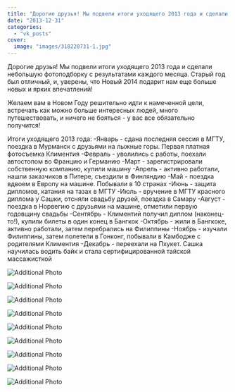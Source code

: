 ```yaml
---
title: "Дорогие друзья! Мы подвели итоги уходящего 2013 года и сделали небольшую фотоподборку с результатами..."
date: "2013-12-31"
categories: 
  - "vk_posts"
cover:
  image: "images/318220731-1.jpg"
---
```


Дорогие друзья! Мы подвели итоги уходящего 2013 года и сделали небольшую фотоподборку с результатами каждого месяца. Старый год был отличный, и, уверены, что Новый 2014 подарит нам еще больше новых и ярких впечатлений!

<!--more-->

Желаем вам в Новом Году решительно идти к намеченной цели, встречать как можно больше интересных людей, много путешествовать, и ничего не бояться - у вас все обязательно получится!

Итоги уходящего 2013 года: -Январь - сдана последняя сессия в МГТУ, поездка в Мурманск с друзьями на лыжные горы. Первая платная фотосъемка Климентия -Февраль - уволились с работы, поехали автостопом во Францию и Германию -Март - зарегистрировали собственную компанию, купили машину -Апрель - активно работали, нашли заказчиков в Питере, съездили в Финляндию -Май - поездка вдвоем в Европу на машине. Побывали в 10 странах -Июнь - защита дипломов, катания на тазах в МГТУ -Июль - вручение в МГТУ красного диплома у Сашки, отсняли свадьбу друзей, поездка в Самару -Август - поездка в Норвегию с друзьями на машине, отметили первую годовщину свадьбы -Сентябрь - Климентий получил диплом (наконец-то!), купили билеты в один конец в Бангкок -Октябрь - жили в Бангкоке, активно работали, затем перебрались на Филиппины -Ноябрь - изучали Филиппины, затем полетели в Гонконг, побывали в Камбодже с родителями Климентия -Декабрь - переехали на Пхукет. Сашка научилась водить байк и стала сертифицированной тайской массажисткой

![Additional Photo](https://vodpop.ru/wp-content/uploads/2023/07/318220732-1.jpg)

![Additional Photo](https://vodpop.ru/wp-content/uploads/2023/07/318220733-1.jpg)

![Additional Photo](https://vodpop.ru/wp-content/uploads/2023/07/318220734-1.jpg)

![Additional Photo](https://vodpop.ru/wp-content/uploads/2023/07/318220735-1.jpg)

![Additional Photo](https://vodpop.ru/wp-content/uploads/2023/07/318220736-1.jpg)

![Additional Photo](https://vodpop.ru/wp-content/uploads/2023/07/318220737-1.jpg)

![Additional Photo](https://vodpop.ru/wp-content/uploads/2023/07/318220739-1.jpg)

![Additional Photo](https://vodpop.ru/wp-content/uploads/2023/07/318220740-1.jpg)

![Additional Photo](https://vodpop.ru/wp-content/uploads/2023/07/318220741-1.jpg)
